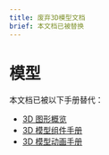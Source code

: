 ```yaml
---
title: 废弃3D模型文档
brief: 本文档已被替换
---
```


# 模型

本文档已被以下手册替代：

* [3D 图形概览](/manuals/3dgraphics)
* [3D 模型组件手册](/manuals/model)
* [3D 模型动画手册](/manuals/model-animation)

